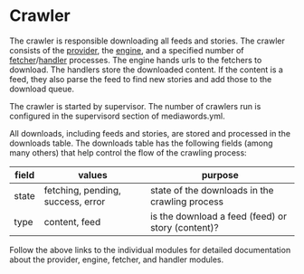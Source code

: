 Crawler
=======

The crawler is responsible downloading all feeds and stories.  The crawler consists of the
[provider](../lib/MediaWords/Crawler/Provider.pm), the [engine](../lib/MediaWords/Crawler/Engine.pm), and a specified
number of [fetcher](../lib/MediaWords/Crawler/Fetcher.pm)/[handler](../lib/MediaWords/Crawler/Handler.pm) processes.
The engine hands urls to the fetchers to download.  The handlers store the downloaded content.  If the content is a
feed, they also parse the feed to find new stories and add those to the download queue.

The crawler is started by supervisor.  The number of crawlers run is configured in the supervisord section of
mediawords.yml.

All downloads, including feeds and stories, are stored and processed in the downloads table.  The downloads table has
the following fields (among many others) that help control the flow of the crawling process:

| field | values                            | purpose
| ----- | --------------------------------- | ------------------------------------------------------
| state | fetching, pending, success, error | state of the downloads in the crawling process
| type  | content, feed                     | is the download a feed (feed) or story (content)?

Follow the above links to the individual modules for detailed documentation about the provider, engine, fetcher, and
handler modules.
